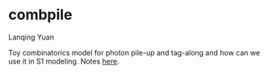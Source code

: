 # combpile

Lanqing Yuan

Toy combinatorics model for photon pile-up and tag-along and how can we use it in S1 modeling. Notes [here](https://xe1t-wiki.lngs.infn.it/doku.php?id=lanqing:photon_pile_up_in_s1#energy_and_position_dependent_single_photon_recorded_area_spectrum).
